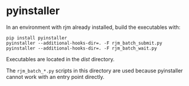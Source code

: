 # pyinstaller

In an environment with rjm already installed, build the executables with:

```
pip install pyinstaller
pyinstaller --additional-hooks-dir=. -F rjm_batch_submit.py
pyinstaller --additional-hooks-dir=. -F rjm_batch_wait.py
```

Executables are located in the *dist* directory.

The `rjm_batch_*.py` scripts in this directory are used because pyinstaller
cannot work with an entry point directly.
